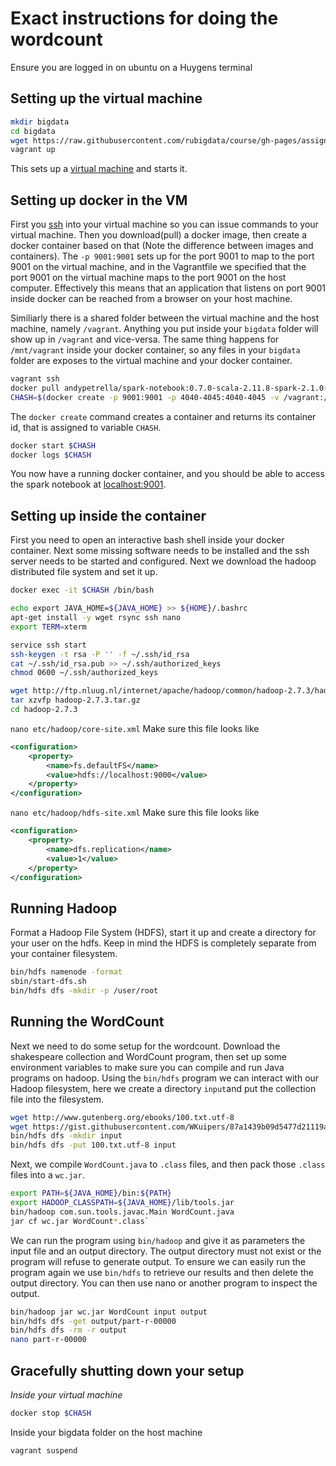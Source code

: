 # Exact instructions for doing the wordcount
Ensure you are logged in on ubuntu on a Huygens terminal
## Setting up the virtual machine
```Bash
mkdir bigdata
cd bigdata
wget https://raw.githubusercontent.com/rubigdata/course/gh-pages/assignments/Vagrantfile
vagrant up
```
This sets up a [virtual machine](https://en.wikipedia.org/wiki/Virtual_machine) and starts it.

## Setting up docker in the VM
First you [ssh](https://en.wikipedia.org/wiki/Secure_Shell) into your virtual machine so you can issue commands to your virtual machine.
Then you download(pull) a docker image, then create a docker container based on that (Note the difference between images and containers).
The `-p 9001:9001` sets up for the port 9001 to map to the port 9001 on the virtual machine, and in the Vagrantfile we specified that the port 9001 on the virtual machine maps to the port 9001 on the host computer.
Effectively this means that an application that listens on port 9001 inside docker can be reached from a browser on your host machine.

Similiarly there is a shared folder between the virtual machine and the host machine, namely `/vagrant`.
Anything you put inside your `bigdata` folder will show up in `/vagrant` and vice-versa.
The same thing happens for `/mnt/vagrant` inside your docker container, so any files in your `bigdata` folder are exposes to the virtual machine and your docker container.
```Bash
vagrant ssh
docker pull andypetrella/spark-notebook:0.7.0-scala-2.11.8-spark-2.1.0-hadoop-2.7.3-with-hive
CHASH=$(docker create -p 9001:9001 -p 4040-4045:4040-4045 -v /vagrant:/mnt/bigdata andypetrella/spark-notebook:0.7.0-scala-2.11.8-spark-2.1.0-hadoop-2.7.3-with-hive)
```
The `docker create` command creates a container and returns its container id, that is assigned to variable `CHASH`.
```Bash
docker start $CHASH
docker logs $CHASH
```
You now have a running docker container, and you should be able to access the spark notebook at [localhost:9001](http://localhost:9001).

## Setting up inside the container
First you need to open an interactive bash shell inside your docker container.
Next some missing software needs to be installed and the ssh server needs to be
started and configured.
Next we download the hadoop distributed file system and set it up.
```Bash
docker exec -it $CHASH /bin/bash

echo export JAVA_HOME=${JAVA_HOME} >> ${HOME}/.bashrc
apt-get install -y wget rsync ssh nano
export TERM=xterm

service ssh start
ssh-keygen -t rsa -P '' -f ~/.ssh/id_rsa
cat ~/.ssh/id_rsa.pub >> ~/.ssh/authorized_keys
chmod 0600 ~/.ssh/authorized_keys

wget http://ftp.nluug.nl/internet/apache/hadoop/common/hadoop-2.7.3/hadoop-2.7.3.tar.gz
tar xzvfp hadoop-2.7.3.tar.gz
cd hadoop-2.7.3
```
`nano etc/hadoop/core-site.xml`
Make sure this file looks like
```XML
<configuration>
    <property>
        <name>fs.defaultFS</name>
        <value>hdfs://localhost:9000</value>
    </property>
</configuration>
```
`nano etc/hadoop/hdfs-site.xml`
Make sure this file looks like
```XML
<configuration>
    <property>
        <name>dfs.replication</name>
        <value>1</value>
    </property>
</configuration>
```
## Running Hadoop 
Format a Hadoop File System (HDFS), start it up and create a directory for your
user on the hdfs. Keep in mind the HDFS is completely separate from your container
filesystem.
```Bash
bin/hdfs namenode -format
sbin/start-dfs.sh
bin/hdfs dfs -mkdir -p /user/root
```
## Running the WordCount
Next we need to do some setup for the wordcount.
Download the shakespeare collection and WordCount program, then set up some
environment variables to make sure you can compile and run Java programs
on hadoop.
Using the `bin/hdfs` program we can interact with our Hadoop filesystem, here we 
create a directory `input`and put the collection file into the filesystem.
```Bash
wget http://www.gutenberg.org/ebooks/100.txt.utf-8
wget https://gist.githubusercontent.com/WKuipers/87a1439b09d5477d21119abefdb84db0/raw/c327b9f74d30684b1ad2a0087a6de805503379d3/WordCount.java
bin/hdfs dfs -mkdir input
bin/hdfs dfs -put 100.txt.utf-8 input
```
Next, we compile `WordCount.java` to `.class` files, and then pack those
`.class` files into a `wc.jar`.

```Bash
export PATH=${JAVA_HOME}/bin:${PATH}
export HADOOP_CLASSPATH=${JAVA_HOME}/lib/tools.jar
bin/hadoop com.sun.tools.javac.Main WordCount.java
jar cf wc.jar WordCount*.class`
```

We can run the program using `bin/hadoop` and give it as parameters the input file 
and an output directory.
The output directory must not exist or the program will refuse to generate output.
To ensure we can easily run the program again we use `bin/hdfs` to retrieve our
results and then delete the output directory.
You can then use nano or another program to inspect the output.

```Bash
bin/hadoop jar wc.jar WordCount input output
bin/hdfs dfs -get output/part-r-00000
bin/hdfs dfs -rm -r output
nano part-r-00000
```

## Gracefully shutting down your setup
*Inside your virtual machine*
```Bash
docker stop $CHASH
```
Inside your bigdata folder on the host machine
```Bash
vagrant suspend
```
